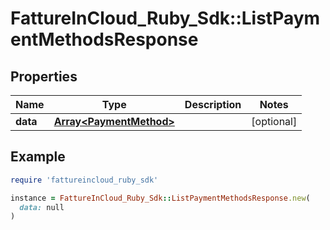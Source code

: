 # FattureInCloud_Ruby_Sdk::ListPaymentMethodsResponse

## Properties

| Name | Type | Description | Notes |
| ---- | ---- | ----------- | ----- |
| **data** | [**Array&lt;PaymentMethod&gt;**](PaymentMethod.md) |  | [optional] |

## Example

```ruby
require 'fattureincloud_ruby_sdk'

instance = FattureInCloud_Ruby_Sdk::ListPaymentMethodsResponse.new(
  data: null
)
```

